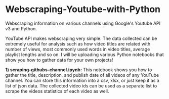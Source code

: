 # Webscraping-Youtube-with-Python

Webscraping information on various channels using Google's Youtube API v3 and Python.

YouTube API makes webscraping very simple. The data collected can be extremely useful for analysis such as how video titles are related with number of views, most commonly used words in video titles, average playlist lengths and so on. 
I will be uploading various Python notebooks that show you how to gather data for your own projects!

__1) scraping-githubs-channel.ipynb:__ This notebook shows you how to gather the title, description, and publish date of all videos of any YouTube channel. You can store this information into a csv, xlsx, or just keep it as a list of json data. The collected video ids can be used as a separate list to scrape the videos statistics of each video as well.
